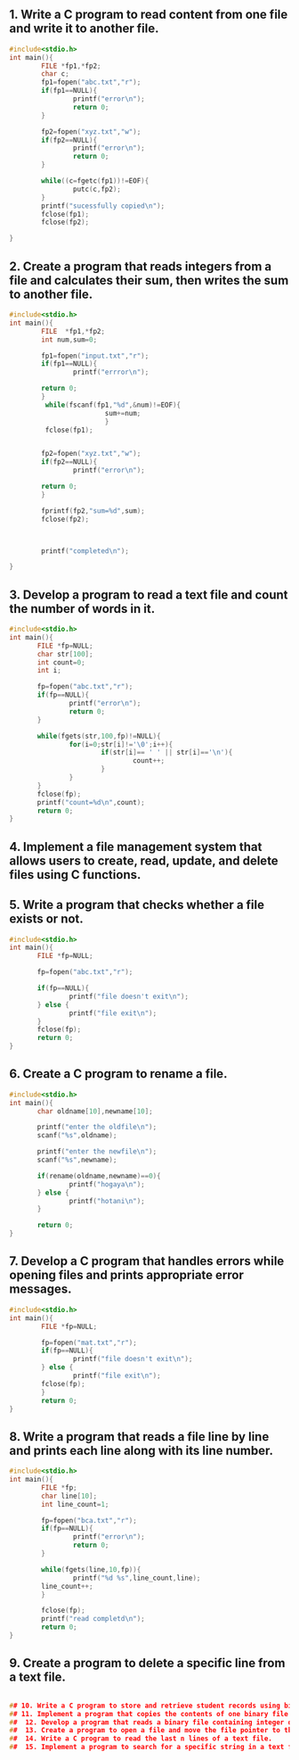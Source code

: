 ##  1. Write a C program to read content from one file and write it to another file.
```c
#include<stdio.h>
int main(){
        FILE *fp1,*fp2;
        char c;
        fp1=fopen("abc.txt","r");
        if(fp1==NULL){
                printf("error\n");
                return 0;
        }

        fp2=fopen("xyz.txt","w");
        if(fp2==NULL){
                printf("error\n");
                return 0;
        }

        while((c=fgetc(fp1))!=EOF){
                putc(c,fp2);
        }
        printf("sucessfully copied\n");
        fclose(fp1);
        fclose(fp2);

}
```     
## 2. Create a program that reads integers from a file and calculates their sum, then writes the sum to another file.
```c
#include<stdio.h>
int main(){
        FILE  *fp1,*fp2;
        int num,sum=0;

        fp1=fopen("input.txt","r");
        if(fp1==NULL){
                printf("errror\n");

        return 0;
        }
         while(fscanf(fp1,"%d",&num)!=EOF){
                        sum+=num;
                        }
         fclose(fp1);


        fp2=fopen("xyz.txt","w");
        if(fp2==NULL){
                printf("error\n");

        return 0;
        }

        fprintf(fp2,"sum=%d",sum);
        fclose(fp2);



        printf("completed\n");

}
```
 ## 3. Develop a program to read a text file and count the number of words in it.
 ```c
#include<stdio.h>
int main(){
        FILE *fp=NULL;
        char str[100];
        int count=0;
        int i;

        fp=fopen("abc.txt","r");
        if(fp==NULL){
                printf("error\n");
                return 0;
        }

        while(fgets(str,100,fp)!=NULL){
                for(i=0;str[i]!='\0';i++){
                        if(str[i]== ' ' || str[i]=='\n'){
                                count++;
                        }
                }
        }
        fclose(fp);
        printf("count=%d\n",count);
        return 0;
}
```
##  4. Implement a file management system that allows users to create, read, update, and delete  files using C functions.
 ## 5. Write a program that checks whether a file exists or not.
 ```c
#include<stdio.h>
int main(){
        FILE *fp=NULL;

        fp=fopen("abc.txt","r");

        if(fp==NULL){
                printf("file doesn't exit\n");
        } else {
                printf("file exit\n");
        }
        fclose(fp);
        return 0;
}
```
 ## 6. Create a C program to rename a file.
 ```c
#include<stdio.h>
int main(){
        char oldname[10],newname[10];

        printf("enter the oldfile\n");
        scanf("%s",oldname);

        printf("enter the newfile\n");
        scanf("%s",newname);

        if(rename(oldname,newname)==0){
                printf("hogaya\n");
        } else {
                printf("hotani\n");
        }

        return 0;
}
```
##  7. Develop a C program that handles errors while opening files and prints appropriate error messages.
```c
#include<stdio.h>
int main(){
        FILE *fp=NULL;

        fp=fopen("mat.txt","r");
        if(fp==NULL){
                printf("file doesn't exit\n");
        } else {
                printf("file exit\n");
        fclose(fp);
        }
        return 0;
}
```
##  8. Write a program that reads a file line by line and prints each line along with its line number.
```c
#include<stdio.h>
int main(){
        FILE *fp;
        char line[10];
        int line_count=1;

        fp=fopen("bca.txt","r");
        if(fp==NULL){
                printf("error\n");
                return 0;
        }

        while(fgets(line,10,fp)){
                printf("%d %s",line_count,line);
        line_count++;
        }

        fclose(fp);
        printf("read completd\n");
        return 0;
}
```
 ## 9. Create a program to delete a specific line from a text file.
 ```c

 ## 10. Write a C program to store and retrieve student records using binary file handling.
 ## 11. Implement a program that copies the contents of one binary file to another.
##  12. Develop a program that reads a binary file containing integer data and finds the maximum and minimum values.
##  13. Create a program to open a file and move the file pointer to the end of the file and determine the file size.
##  14. Write a C program to read the last n lines of a text file.
##  15. Implement a program to search for a specific string in a text file and print its line number
